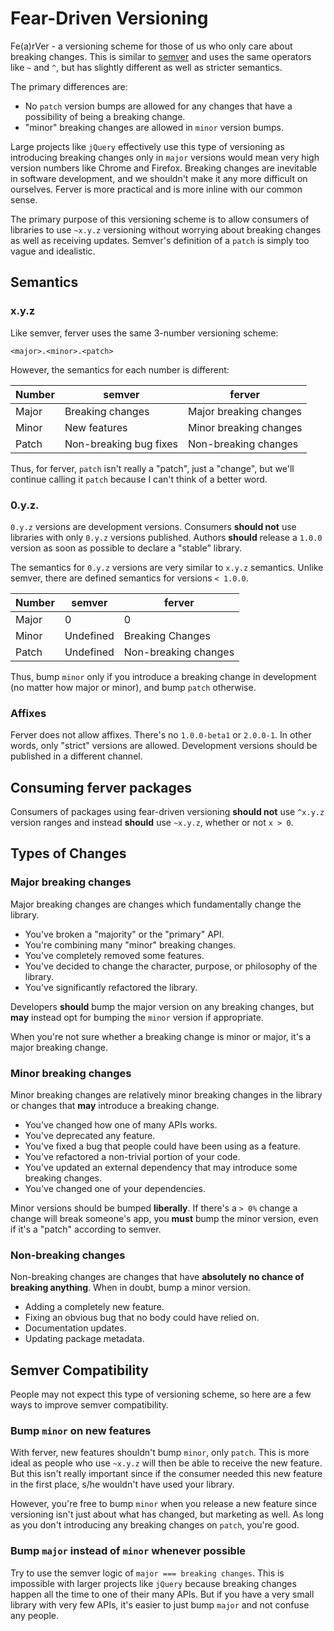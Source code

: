 
# Fear-Driven Versioning

Fe(a)rVer - a versioning scheme for those of us who only care about breaking changes.
This is similar to [semver](http://semver.org) and uses the same operators like
`~` and `^`, but has slightly different as well as stricter semantics.

The primary differences are:

- No `patch` version bumps are allowed for any changes that
  have a possibility of being a breaking change.
- "minor" breaking changes are allowed in `minor` version bumps.

Large projects like `jQuery` effectively use this type of versioning
as introducing breaking changes only in `major` versions
would mean very high version numbers like Chrome and Firefox.
Breaking changes are inevitable in software development,
and we shouldn't make it any more difficult on ourselves.
Ferver is more practical and is more inline with our common sense.

The primary purpose of this versioning scheme is to allow
consumers of libraries to use `~x.y.z` versioning
without worrying about breaking changes as well as receiving updates.
Semver's definition of a `patch` is simply too vague and idealistic.

## Semantics

### x.y.z

Like semver, ferver uses the same 3-number versioning scheme:

```
<major>.<minor>.<patch>
```

However, the semantics for each number is different:

| Number        | semver                  | ferver                  |
|---------------|-------------------------|-------------------------|
| Major         | Breaking changes        | Major breaking changes  |
| Minor         | New features            | Minor breaking changes  |
| Patch         | Non-breaking bug fixes  | Non-breaking changes    |

Thus, for ferver, `patch` isn't really a "patch", just a "change",
but we'll continue calling it `patch` because I can't think of a better word.

### 0.y.z.

`0.y.z` versions are development versions.
Consumers __should not__ use libraries with only `0.y.z` versions published.
Authors __should__ release a `1.0.0` version as soon as possible to
declare a "stable" library.

The semantics for `0.y.z` versions are very similar to `x.y.z` semantics.
Unlike semver, there are defined semantics for versions `< 1.0.0`.

| Number        | semver                  | ferver                  |
|---------------|-------------------------|-------------------------|
| Major         | 0                       | 0                       |
| Minor         | Undefined               | Breaking Changes        |
| Patch         | Undefined               | Non-breaking changes    |

Thus, bump `minor` only if you introduce a breaking change in development
(no matter how major or minor), and bump `patch` otherwise.

### Affixes

Ferver does not allow affixes. There's no `1.0.0-beta1` or `2.0.0-1`.
In other words, only "strict" versions are allowed.
Development versions should be published in a different channel.

## Consuming ferver packages

Consumers of packages using fear-driven versioning __should not__ use `^x.y.z`
version ranges and instead __should__ use `~x.y.z`, whether or not `x > 0`.

## Types of Changes

### Major breaking changes

Major breaking changes are changes which fundamentally change the library.

- You've broken a "majority" or the "primary" API.
- You're combining many "minor" breaking changes.
- You've completely removed some features.
- You've decided to change the character, purpose, or philosophy of the library.
- You've significantly refactored the library.

Developers __should__ bump the major version on any breaking changes,
but __may__ instead opt for bumping the `minor` version if appropriate.

When you're not sure whether a breaking change is minor or major,
it's a major breaking change.

### Minor breaking changes

Minor breaking changes are relatively minor breaking changes in the library
or changes that __may__ introduce a breaking change.

- You've changed how one of many APIs works.
- You've deprecated any feature.
- You've fixed a bug that people could have been using as a feature.
- You've refactored a non-trivial portion of your code.
- You've updated an external dependency that may introduce some breaking changes.
- You've changed one of your dependencies.

Minor versions should be bumped __liberally__.
If there's a `> 0%` change a change will break someone's app,
you __must__ bump the minor version, even if it's a "patch" according to semver.

### Non-breaking changes

Non-breaking changes are changes that have __absolutely no chance of breaking anything__.
When in doubt, bump a minor version.

- Adding a completely new feature.
- Fixing an obvious bug that no body could have relied on.
- Documentation updates.
- Updating package metadata.

## Semver Compatibility

People may not expect this type of versioning scheme,
so here are a few ways to improve semver compatibility.

### Bump `minor` on new features

With ferver, new features shouldn't bump `minor`, only `patch`.
This is more ideal as people who use `~x.y.z` will then be able to receive the
new feature. But this isn't really important since if the consumer needed
this new feature in the first place, s/he wouldn't have used your library.

However, you're free to bump `minor` when you release a new feature
since versioning isn't just about what has changed, but marketing as well.
As long as you don't introducing any breaking changes on `patch`, you're good.

### Bump `major` instead of `minor` whenever possible

Try to use the semver logic of `major === breaking changes`.
This is impossible with larger projects like `jQuery` because
breaking changes happen all the time to one of their many APIs.
But if you have a very small library with very few APIs,
it's easier to just bump `major` and not confuse any people.
